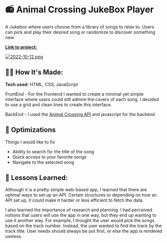 # 📻 Animal Crossing JukeBox Player 

A Jukebox where users choose from a library of songs to relax to. Users can pick and play their desired song or randomize to discover something new.

[**Link to project:**](https://strawberrie68.github.io/AnimalCrossing/index.html)

[![2022-10-12.png](https://i.postimg.cc/tJQvwR63/2022-10-12.png)](https://postimg.cc/DJ6cbTB0)



## 👩‍💻 How It's Made:

**Tech used:** HTML, CSS, JavaScript

FrontEnd - For the Frontend I wanted to create a minimal yet simple interface where users could still admire the covers of each song. I decided to use a grid and clean lines to create this interface.

BackEnd - I used the [Animal Crossing API](http://acnhapi.com/) and javascript for the backend


## 🏸 Optimizations

Things I would like to fix
- Ability to search for the title of the song
- Quick access to your favorite songs
- Navigate to the selected song


## 📝 Lessons Learned:

Although it is a pretty simple web-based app, I learned that there are optimal ways to set up an API. Certain structures or depending on how an API set up, it could make it harder or less efficient to fetch the data. 

I also learned the importance of research and planning. I had perceived notions that users will use the app in one way, but they end up wanting to use it another way. For example, I thought the user would pick the songs based on the track number. Instead, the user wanted to find the track by the track title. User needs should always be put first, or else the app is rendered useless.



